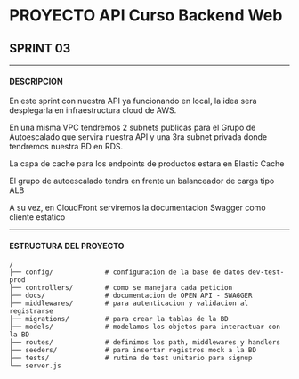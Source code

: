 # PROYECTO API Curso Backend Web

## SPRINT 03
___

#### DESCRIPCION

En este sprint con nuestra API ya funcionando en local, la idea sera desplegarla en infraestructura cloud de AWS.

En una misma VPC tendremos 2 subnets publicas para el Grupo de Autoescalado que servira nuestra API y una 3ra subnet privada donde tendremos nuestra BD en RDS. 

La capa de cache para los endpoints de productos estara en Elastic Cache

El grupo de autoescalado tendra en frente un balanceador de carga tipo ALB

A su vez, en CloudFront serviremos la documentacion Swagger como cliente estatico
___

#### ESTRUCTURA DEL PROYECTO

```
/
├── config/             # configuracion de la base de datos dev-test-prod
├── controllers/        # como se manejara cada peticion
├── docs/               # documentacion de OPEN API - SWAGGER
├── middlewares/        # para autenticacion y validacion al registrarse
├── migrations/         # para crear la tablas de la BD
├── models/             # modelamos los objetos para interactuar con la BD
├── routes/             # definimos los path, middlewares y handlers 
├── seeders/            # para insertar registros mock a la BD
├── tests/              # rutina de test unitario para signup
└── server.js                       
```
